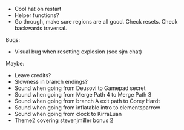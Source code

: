 - Cool hat on restart
- Helper functions?
- Go through, make sure regions are all good. Check resets. Check backwards traversal.

Bugs:
- Visual bug when resetting explosion (see sjm chat)

Maybe:
- Leave credits?
- Slowness in branch endings?
- Sound when going from Deusovi to Gamepad secret
- Sound when going from Merge Path 4 to Merge Path 3
- Sound when going from branch A exit path to Corey Hardt
- Sound when going from inflatable intro to clementsparrow
- Sound when going from clock to KirraLuan
- Theme2 covering stevenjmiller bonus 2
